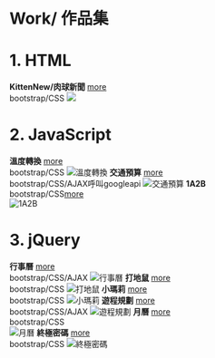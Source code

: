 # Work/ 作品集

# 1. HTML

**KittenNew/肉球新聞**  [more](https://loislin.azurewebsites.net/)  
bootstrap/CSS
![](./images/home-images/肉球新聞.png)
# 2. JavaScript
 <!-- **溫度轉換**  
       bootstrap/CSS
    ![](./images/home-images/__溫度轉換.png "溫度轉換") -->
 **溫度轉換**  [more]()  
      bootstrap/CSS
![](./images/home-images/image-2-3.png "溫度轉換")
**交通預算**  [more]()  
      bootstrap/CSS/AJAX呼叫googleapi
![](./images/home-images/image-2-4.png "交通預算")
 **1A2B**  
 bootstrap/CSS[more]()  
![](./images/home-images/image-2-5.png "1A2B")
# 3. jQuery
**行事曆**  [more]()  
bootstrap/CSS/AJAX
![](./images/home-images/image-1-1.png "行事曆")
    **打地鼠**  [more]()  
bootstrap/CSS
![](./images/home-images/image-1-2.png "打地鼠")
  **小瑪莉**  [more]()  
  bootstrap/CSS
![](./images/home-images/image-1-3.png "小瑪莉")
**遊程規劃**  [more]()  
bootstrap/CSS/AJAX
![](./images/home-images/image-1-4.png "遊程規劃")
  **月曆**  [more](https://github.com/LoisOUO/2018-BuildSchool-Front-End/tree/master/jQuery/Calendar)  
  bootstrap/CSS   
![](./images/home-images/image-2-1.png "月曆")
**終極密碼**  [more]()  
bootstrap/CSS
   ![](./images/home-images/image-2-2.png "終極密碼")




